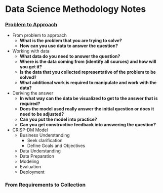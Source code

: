 # Data Science Methodology Notes

### [Problem to Approach]()
- From problem to approach
    - **What is the problem that you are trying to solve?**
    - **How can you use data to answer the question?**
- Working with data
    - **What data do you need to answer the question?**
    - **Where is the data coming from (identify all sources) and how will you get it?**
    - **Is the data that you collected representative of the problem to be solved?**
    - **What additional work is required to manipulate and work with the data?**
- Deriving the answer
    - **In what way can the data be visualized to get to the answer that is required?**
    - **Does the model used really answer the initial question or does it need to be adjusted?**
    - **Can you put the model into practice?**
    - **Can you get constructive feedback into answering the question?**
- CRISP-DM Model
    - Business Understanding
        - Seek clarification
        - Define Goals and Objectives
    - Data Understanding
    - Data Preparation
    - Modeling
    - Evaluation
    - Deployment


### From Requirements to Collection
